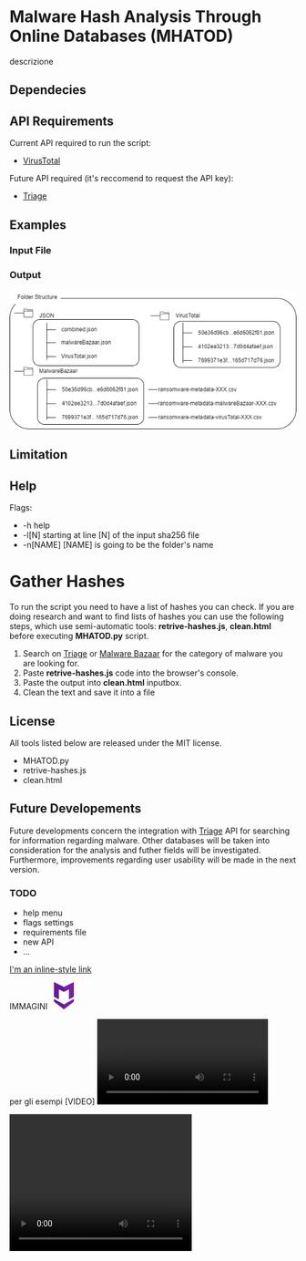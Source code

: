 # Malware Hash Analysis Through Online Databases (MHATOD)
descrizione

## Dependecies

## API Requirements
Current API required to run the script:
- [VirusTotal](https://www.virustotal.com/gui/search/)

Future API required (it's reccomend to request the API key):
- [Triage](https://tria.ge/s)



## Examples

### Input File

### Output
![Output folders](https://github.com/itsraval/MHATOD/blob/main/images/folder-struct.png)


## Limitation

## Help
Flags:
- -h          help
- -l\[N\]     starting at line \[N\] of the input sha256 file
- -n\[NAME\]  \[NAME\] is going to be the folder's name

# Gather Hashes
To run the script you need to have a list of hashes you can check. If you are doing research and want to find lists of hashes you can use the following steps, which use semi-automatic tools: **retrive-hashes.js**, **clean.html** before executing **MHATOD.py** script.

1. Search on [Triage](https://tria.ge/s) or [Malware Bazaar](https://bazaar.abuse.ch/) for the category of malware you are looking for.
2. Paste **retrive-hashes.js** code into the browser's console.
3. Paste the output into **clean.html** inputbox.
4. Clean the text and save it into a file

## License
All tools listed below are released under the MIT license.
- MHATOD.py
- retrive-hashes.js
- clean.html

## Future Developements
Future developments concern the integration with [Triage](https://tria.ge/s) API for searching for information regarding malware. Other databases will be taken into consideration for the analysis and futher fields will be investigated. Furthermore, improvements regarding user usability will be made in the next version.

### TODO
- help menu
- flags settings
- requirements file
- new API
- ...



[I'm an inline-style link](https://www.google.com)

IMMAGINI
![alt text](https://github.com/adam-p/markdown-here/raw/master/src/common/images/icon48.png "Logo Title Text 1")


per gli esempi
[VIDEO]
![](my_video.mov)

<video width="320" height="240" controls>
  <source src="video.mov" type="video/mp4">
</video>
